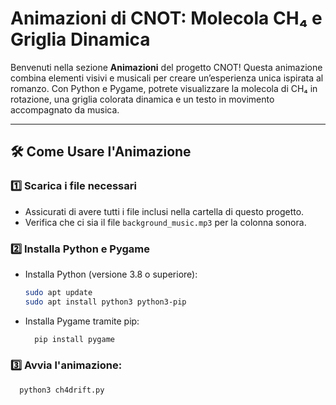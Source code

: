# Animazioni di CNOT: Molecola CH₄ e Griglia Dinamica

Benvenuti nella sezione **Animazioni** del progetto CNOT! Questa animazione combina elementi visivi e musicali per creare un’esperienza unica ispirata al romanzo. Con Python e Pygame, potrete visualizzare la molecola di CH₄ in rotazione, una griglia colorata dinamica e un testo in movimento accompagnato da musica.

---

## 🛠️ Come Usare l'Animazione

### 1️⃣ Scarica i file necessari
- Assicurati di avere tutti i file inclusi nella cartella di questo progetto.
- Verifica che ci sia il file `background_music.mp3` per la colonna sonora.

### 2️⃣ Installa Python e Pygame
- Installa Python (versione 3.8 o superiore):
  ```bash
  sudo apt update
  sudo apt install python3 python3-pip

- Installa Pygame tramite pip:
   ```bash
     pip install pygame


### 3️⃣ Avvia l'animazione:
   ```bash
     python3 ch4drift.py

